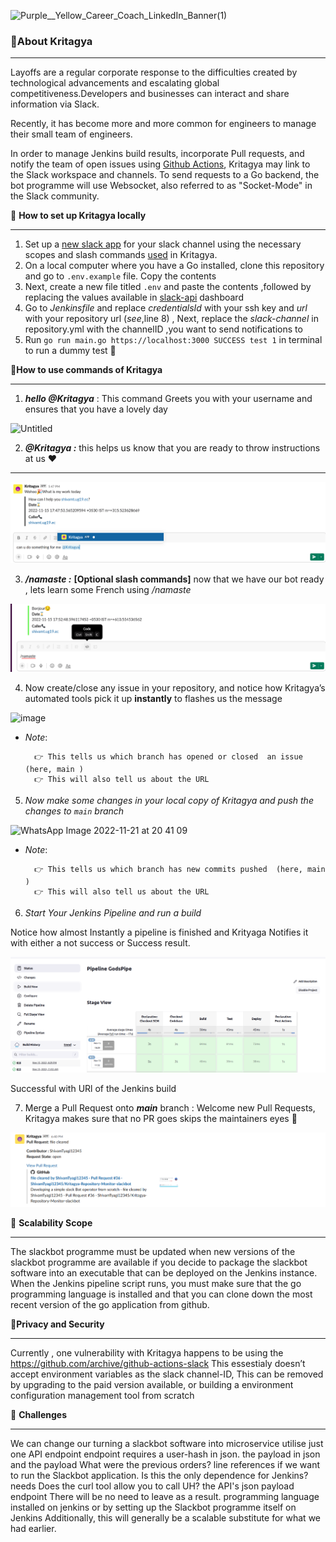 
![Purple__Yellow_Career_Coach_LinkedIn_Banner(1)](https://user-images.githubusercontent.com/60812924/201931547-8aa0bb70-5510-4f27-9582-d044162089e5.png)

### 💫About Kritagya

---

Layoffs are a regular corporate response to the difficulties created by technological advancements and escalating global competitiveness.Developers and businesses can interact and share information via Slack.

Recently, it has become more and more common for engineers to manage their small team of engineers.

In order to manage Jenkins build results, incorporate Pull requests, and notify the team of open issues using [Github Actions](https://github.com/archive/github-actions-slack), Kritagya may link to the Slack workspace and channels. To send requests to a Go backend, the bot programme will use Websocket, also referred to as "Socket-Mode" in the Slack community.

💫 **How to set up Kritagya locally** 

---

1. Set up a [new slack app](https://api.slack.com/authentication/basics#creating) for your slack channel using  the necessary scopes and slash commands [used](https://gist.github.com/ShivamTyagi12345/419d2319674fa8cabb369482470565e3) in Kritagya.
2. On a local computer where you have a Go installed, clone this repository and go to `.env.example`  file. Copy the contents
3. Next, create a new file titled `.env` and paste the contents ,followed by replacing the values available in [slack-api](https://api.slack.com/apps) dashboard 
4. Go to *Jenkinsfile* and replace *credentialsId*  with your ssh key and *url* with your repository url (*see*,line 8) , Next, replace the *slack-channel* in  repository.yml with the channelID ,you want to send notifications to                        
5. Run `go run main.go https://localhost:3000 SUCCESS test 1` in terminal to run a dummy test 🎊

💫**How to use commands of Kritagya**

---

1.  ***hello @Kritagya*** : This command Greets you with your username and ensures that you have a lovely day

![Untitled](https://user-images.githubusercontent.com/60812924/201941587-6ef4e782-ba96-4dd2-8bab-1af481b36f26.png)

2.  ***<Any random text followed by> @Kritagya :*** this helps us know that you are ready to throw instructions at us ❤️
******

![Untitled](Public/Untitled%201.png)

3. ***/namaste :***  ******[******Optional slash commands******]****** now that we have our bot ready , lets learn some French using */namaste* 

![Untitled](Public/Untitled%202.png)

4. Now create/close any issue in your repository, and notice how Kritagya’s automated tools pick it up **instantly** to flashes us the message 

![image](https://user-images.githubusercontent.com/60812924/201945629-db9c6acc-7432-4f19-acb7-b4f49baaefe6.png)


- *Note*: 

        👉 This tells us which branch has opened or closed  an issue  (here, main )
        👉 This will also tell us about the URL  

5. *Now make some changes in your local copy of Kritagya and push the changes to `main` branch* 

![WhatsApp Image 2022-11-21 at 20 41 09](https://user-images.githubusercontent.com/94890149/203089843-397b8a11-91f0-49ed-ad03-d0b41260f17b.jpeg)


- *Note*: 

        👉 This tells us which branch has new commits pushed  (here, main )
        👉 This will also tell us about the URL  


6. *Start Your Jenkins Pipeline and run a build*

Notice how almost Instantly a pipeline is finished and Krityaga Notifies it with either a not success or Success result.

![Untitled](Public/Untitled%205.png)

Successful with URl of the Jenkins build

7. Merge a Pull Request onto ***main*** branch :  Welcome new Pull Requests, Kritagya makes sure that no PR goes skips the maintainers eyes 👏

![Untitled](Public/Untitled%208.png)


💫 **Scalability Scope**

---

The slackbot programme must be updated when new versions of the slackbot programme are available if you decide to package the slackbot software into an executable that can be deployed on the Jenkins instance. When the Jenkins pipeline script runs, you must make sure that the go programming language is installed and that you can clone down the most recent version of the go application from github.

💫**Privacy and Security**

---

Currently , one vulnerability with Kritagya happens to be using the https://github.com/archive/github-actions-slack 
This essestialy doesn’t accept environment variables as the slack channel-ID, This can be removed by upgrading to the paid version available, or building a environment configuration management tool from scratch

💫 **Challenges**

---

We can change our turning a slackbot software into microservice utilise just one API endpoint endpoint requires a user-hash in json. the payload in json and the payload What were the previous orders? line references if we want to run the Slackbot application. Is this the only dependence for Jenkins? needs Does the curl tool allow you to call UH? the API's json payload endpoint There will be no need to leave as a result. programming language installed on jenkins or by setting up the Slackbot programme itself on Jenkins Additionally, this will generally be a scalable substitute for what we had earlier.
